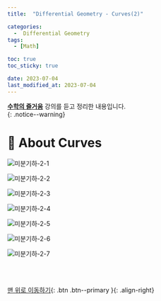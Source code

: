 ```yaml
---
title:  "Differential Geometry - Curves(2)" 

categories:
  -  Differential Geometry
tags:
  - [Math]

toc: true
toc_sticky: true

date: 2023-07-04
last_modified_at: 2023-07-04
---
```


**[수학의 즐거움](https://www.youtube.com/@enjoyingmath9346/featured)** 강의를 듣고 정리한 내용입니다.<br>
{: .notice--warning}


# 📘 About Curves

![미분기하-2-1](https://github.com/inhopp/inhopp/assets/96368476/2899d6b0-df9f-41e8-b482-ecf8572c7fa5)

![미분기하-2-2](https://github.com/inhopp/inhopp/assets/96368476/2f535025-4527-4f6b-9572-56e9bfb6dc40)

![미분기하-2-3](https://github.com/inhopp/inhopp/assets/96368476/a096a908-dd9f-4902-b054-dceb16acc41c)

![미분기하-2-4](https://github.com/inhopp/inhopp/assets/96368476/1849f0a1-256f-4e84-b4b4-c88e0f5986e9)

![미분기하-2-5](https://github.com/inhopp/inhopp/assets/96368476/9aaaf534-cba8-46c9-a3a3-e0fe0a561e4e)

![미분기하-2-6](https://github.com/inhopp/inhopp/assets/96368476/064ca55a-7936-4ae5-b194-12187de9721d)

![미분기하-2-7](https://github.com/inhopp/inhopp/assets/96368476/6326c276-96be-43cd-aa79-c92768101bc0)










<br>
<br>

[맨 위로 이동하기](#){: .btn .btn--primary }{: .align-right}